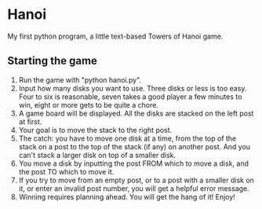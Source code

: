 Hanoi
=====

My first python program, a little text-based Towers of Hanoi game.

Starting the game
-----------------

1.  Run the game with "python hanoi.py".
2.  Input how many disks you want to use.  Three disks or less is too easy.  Four to six is reasonable, seven takes a good player a few minutes to win, eight or more gets to be quite a chore.
3.  A game board will be displayed.  All the disks are stacked on the left post at first.
4.  Your goal is to move the stack to the right post.
5.  The catch:  you have to move one disk at a time, from the top of the stack on a post to the top of the stack (if any) on another post.  And you can't stack a larger disk on top of a smaller disk.
6.  You move a disk by inputting the post FROM which to move a disk, and the post TO which to move it.
7.  If you try to move from an empty post, or to a post with a smaller disk on it, or enter an invalid post number, you will get a helpful error message.
8.  Winning requires planning ahead.  You will get the hang of it!  Enjoy!


